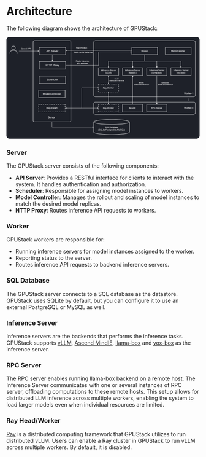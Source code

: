 # Architecture

The following diagram shows the architecture of GPUStack:

![gpustack-architecture](assets/gpustack-architecture.png)

### Server

The GPUStack server consists of the following components:

- **API Server**: Provides a RESTful interface for clients to interact with the system. It handles authentication and authorization.
- **Scheduler**: Responsible for assigning model instances to workers.
- **Model Controller**: Manages the rollout and scaling of model instances to match the desired model replicas.
- **HTTP Proxy**: Routes inference API requests to workers.

### Worker

GPUStack workers are responsible for:

- Running inference servers for model instances assigned to the worker.
- Reporting status to the server.
- Routes inference API requests to backend inference servers.

### SQL Database

The GPUStack server connects to a SQL database as the datastore. GPUStack uses SQLite by default, but you can configure it to use an external PostgreSQL or MySQL as well.

### Inference Server

Inference servers are the backends that performs the inference tasks. GPUStack supports [vLLM](https://github.com/vllm-project/vllm), [Ascend MindIE](https://www.hiascend.com/en/software/mindie), [llama-box](https://github.com/gpustack/llama-box) and [vox-box](https://github.com/gpustack/vox-box) as the inference server.

### RPC Server

The RPC server enables running llama-box backend on a remote host. The Inference Server communicates with one or several instances of RPC server, offloading computations to these remote hosts. This setup allows for distributed LLM inference across multiple workers, enabling the system to load larger models even when individual resources are limited.

### Ray Head/Worker

[Ray](https://ray.io) is a distributed computing framework that GPUStack utilizes to run distributed vLLM. Users can enable a Ray cluster in GPUStack to run vLLM across multiple workers. By default, it is disabled.
